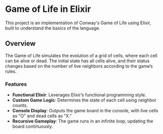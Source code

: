 # Game of Life in Elixir

This project is an implementation of Conway's Game of Life using Elixir, built to understand the basics of the language.

## Overview

The Game of Life simulates the evolution of a grid of cells, where each cell can be alive or dead. The initial state has all cells alive, and their status changes based on the number of live neighbors according to the game’s rules.

### Features

- **Functional Elixir**: Leverages Elixir’s functional programming style.
- **Custom Game Logic**: Determines the state of each cell using neighbor counts.
- **Console Display**: Outputs the game board in the console, with live cells as "O" and dead cells as "X."
- **Recursive Gameplay**: The game runs in an infinite loop, updating the board continuously.
